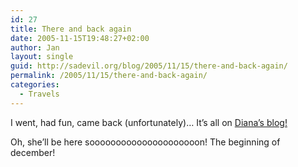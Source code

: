 ```yaml
---
id: 27
title: There and back again
date: 2005-11-15T19:48:27+02:00
author: Jan
layout: single
guid: http://sadevil.org/blog/2005/11/15/there-and-back-again/
permalink: /2005/11/15/there-and-back-again/
categories:
  - Travels
---
```

I went, had fun, came back (unfortunately)&#8230; It&#8217;s all on [Diana&#8217;s blog!](http://sade.sadevil.org/blog/?p=18)

Oh, she&#8217;ll be here sooooooooooooooooooooon! The beginning of december!